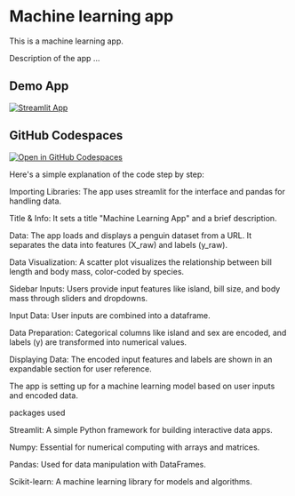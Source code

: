 #  Machine learning app 

This is a machine learning app.


Description of the app ...

## Demo App

[![Streamlit App](https://static.streamlit.io/badges/streamlit_badge_black_white.svg)](https://Naz-machinelearning.streamlit.app/)

## GitHub Codespaces

[![Open in GitHub Codespaces](https://github.com/codespaces/badge.svg)](https://codespaces.new/streamlit/app-starter-kit?quickstart=1)

Here's a simple explanation of the code step by step:

Importing Libraries: The app uses streamlit for the interface and pandas for handling data.

Title & Info: It sets a title "Machine Learning App" and a brief description.

Data: The app loads and displays a penguin dataset from a URL. It separates the data into features (X_raw) and labels (y_raw).

Data Visualization: A scatter plot visualizes the relationship between bill length and body mass, color-coded by species.

Sidebar Inputs: Users provide input features like island, bill size, and body mass through sliders and dropdowns.

Input Data: User inputs are combined into a dataframe.

Data Preparation: Categorical columns like island and sex are encoded, and labels (y) are transformed into numerical values.

Displaying Data: The encoded input features and labels are shown in an expandable section for user reference.

The app is setting up for a machine learning model based on user inputs and encoded data.

packages used

Streamlit: A simple Python framework for building interactive data apps.

Numpy: Essential for numerical computing with arrays and matrices.

Pandas: Used for data manipulation with DataFrames.

Scikit-learn: A machine learning library for models and algorithms.
